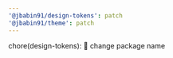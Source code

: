```yaml
---
'@jbabin91/design-tokens': patch
'@jbabin91/theme': patch
---
```


chore(design-tokens): :hammer: change package name
